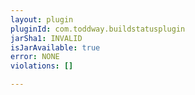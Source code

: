 ```yaml
---
layout: plugin
pluginId: com.toddway.buildstatusplugin
jarSha1: INVALID
isJarAvailable: true
error: NONE
violations: []

---
```

